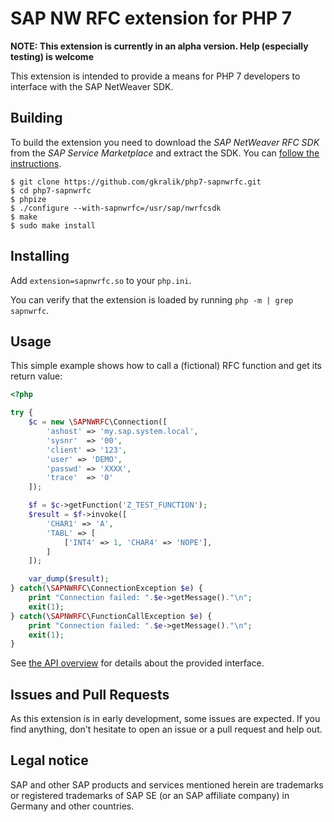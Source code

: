 # SAP NW RFC extension for PHP 7

**NOTE: This extension is currently in an alpha version. Help (especially testing) is welcome**

This extension is intended to provide a means for PHP 7 developers to interface with the SAP NetWeaver SDK.

## Building

To build the extension you need to download the *SAP NetWeaver RFC SDK* from the *SAP Service Marketplace* and extract the SDK. You can [follow the instructions](http://sap.github.io/PyRFC/install.html#install-c-connector).

```
$ git clone https://github.com/gkralik/php7-sapnwrfc.git
$ cd php7-sapnwrfc
$ phpize
$ ./configure --with-sapnwrfc=/usr/sap/nwrfcsdk
$ make
$ sudo make install
```

## Installing

Add `extension=sapnwrfc.so` to your `php.ini`.

You can verify that the extension is loaded by running `php -m | grep sapnwrfc`.

## Usage

This simple example shows how to call a (fictional) RFC function and get its return value:

```php
<?php

try {
    $c = new \SAPNWRFC\Connection([
        'ashost' => 'my.sap.system.local',
        'sysnr'  => '00',
        'client' => '123',
        'user' => 'DEMO',
        'passwd' => 'XXXX',
        'trace'  => '0'
    ]);

    $f = $c->getFunction('Z_TEST_FUNCTION');
    $result = $f->invoke([
        'CHAR1' => 'A',
        'TABL' => [
            ['INT4' => 1, 'CHAR4' => 'NOPE'],
        ]
    ]);

    var_dump($result);
} catch(\SAPNWRFC\ConnectionException $e) {
    print "Connection failed: ".$e->getMessage()."\n";
    exit(1);
} catch(\SAPNWRFC\FunctionCallException $e) {
    print "Connection failed: ".$e->getMessage()."\n";
    exit(1);
}
```

See [the API overview](docs/api.md) for details about the provided interface.

## Issues and Pull Requests

As this extension is in early development, some issues are expected. If you find anything, don't hesitate to open an issue or a pull request and help out.

## Legal notice

SAP and other SAP products and services mentioned herein are trademarks or registered trademarks of SAP SE (or an SAP affiliate company) in Germany and other countries.

